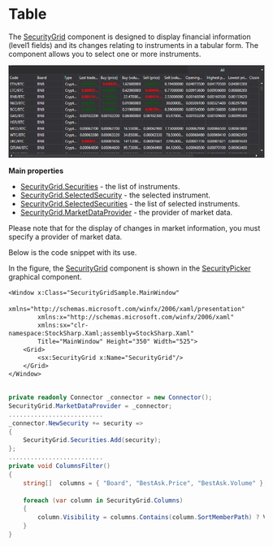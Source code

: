 # Table

The [SecurityGrid](xref:StockSharp.Xaml.SecurityGrid) component is designed to display financial information (level1 fields) and its changes relating to instruments in a tabular form. The component allows you to select one or more instruments. 

![GUI SecurityPicker2](../../../../images/gui_securitypicker2.png)

**Main properties**

- [SecurityGrid.Securities](xref:StockSharp.Xaml.SecurityGrid.Securities) \- the list of instruments.
- [SecurityGrid.SelectedSecurity](xref:StockSharp.Xaml.SecurityGrid.SelectedSecurity) \- the selected instrument.
- [SecurityGrid.SelectedSecurities](xref:StockSharp.Xaml.SecurityGrid.SelectedSecurities) \- the list of selected instruments.
- [SecurityGrid.MarketDataProvider](xref:StockSharp.Xaml.SecurityGrid.MarketDataProvider) \- the provider of market data.

Please note that for the display of changes in market information, you must specify a provider of market data. 

Below is the code snippet with its use. 

In the figure, the [SecurityGrid](xref:StockSharp.Xaml.SecurityGrid) component is shown in the [SecurityPicker](picker.md) graphical component. 

```xaml
<Window x:Class="SecurityGridSample.MainWindow"
		xmlns="http://schemas.microsoft.com/winfx/2006/xaml/presentation"
		xmlns:x="http://schemas.microsoft.com/winfx/2006/xaml"
		xmlns:sx="clr-namespace:StockSharp.Xaml;assembly=StockSharp.Xaml"
		Title="MainWindow" Height="350" Width="525">
	<Grid>
		<sx:SecurityGrid x:Name="SecurityGrid"/>
	</Grid>
</Window>
	  				
```
```cs
private readonly Connector _connector = new Connector();
SecurityGrid.MarketDataProvider = _connector;
..........................
_connector.NewSecurity += security =>
{
	SecurityGrid.Securities.Add(security);
};
..........................
private void ColumnsFilter()
{
	string[]  columns = { "Board", "BestAsk.Price", "BestAsk.Volume" };
	
	foreach (var column in SecurityGrid.Columns)
	{
		column.Visibility = columns.Contains(column.SortMemberPath) ? Visibility.Visible : Visibility.Collapsed;
	}
}
				
```
